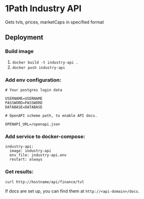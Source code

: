 # 1Path Industry APIGets tvls, prices, marketCaps in specified format## Deployment### Build image1. `docker build -t industry-api .`2. `docker push industry-api`### Add env configuration:```# Your postgres login dataUSERNAME=USERNAMEPASSWORD=PASSWORDDATABASE=DATABASE# OpenAPI scheme path, to enable API docs.OPENAPI_URL=/openapi.json```### Add service to docker-compose:```industry-api:  image: industry-api  env_file: industry-api.env  restart: always```### Get results:```curl http://hostname/api/finance/tvl```If docs are set up, you can find them at `http://<api-domain>/docs`.